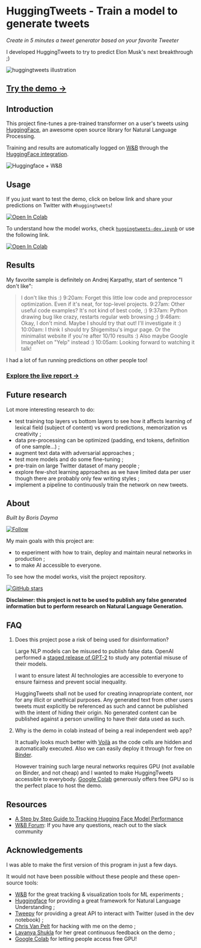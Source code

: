# HuggingTweets - Train a model to generate tweets

*Create in 5 minutes a tweet generator based on your favorite Tweeter*

I developed HuggingTweets to try to predict Elon Musk's next breakthrough ;)

![huggingtweets illustration](https://i.imgur.com/MXKx10d.png)

## [Try the demo →](https://colab.research.google.com/github/borisdayma/huggingtweets/blob/master/huggingtweets-demo.ipynb)

## Introduction

This project fine-tunes a pre-trained transformer on a user's tweets using [HuggingFace](https://huggingface.co/), an awesome open source library for Natural Language Processing.

Training and results are automatically logged on [W&B](https://docs.wandb.com) through the [HuggingFace integration](https://docs.wandb.com/huggingface).

![Huggingface + W&B](https://i.imgur.com/vnejHGh.png)

## Usage

If you just want to test the demo, click on below link and share your predictions on Twitter with `#huggingtweets`!

[![Open In Colab](https://colab.research.google.com/assets/colab-badge.svg)](https://colab.research.google.com/github/borisdayma/huggingtweets/blob/master/huggingtweets-demo.ipynb)

To understand how the model works, check [`huggingtweets-dev.ipynb`](huggingtweets-dev.ipynb) or use the following link.

[![Open In Colab](https://colab.research.google.com/assets/colab-badge.svg)](https://colab.research.google.com/github/borisdayma/huggingtweets/blob/master/huggingtweets-dev.ipynb)

## Results

My favorite sample is definitely on Andrej Karpathy, start of sentence "I don't like":

> I don't like this :) 9:20am: Forget this little low code and preprocessor optimization. Even if it's neat, for top-level projects. 9:27am: Other useful code examples? It's not kind of best code, :) 9:37am: Python drawing bug like crazy, restarts regular web browsing ;) 9:46am: Okay, I don't mind. Maybe I should try that out! I'll investigate it :) 10:00am: I think I should try Shigemitsu's imgur page. Or the minimalist website if you're after 10/10 results :) Also maybe Google ImageNet on "Yelp" instead :) 10:05am: Looking forward to watching it talk!

I had a lot of fun running predictions on other people too!

### [Explore the live report → ](https://app.wandb.ai/wandb/huggingtweets/reports/Huggingtweets-Generate-Tweets-with-Huggingface--VmlldzoxMTY5MjI)

## Future research

Lot more interesting research to do:

* test training top layers vs bottom layers to see how it affects learning of lexical field (subject of content) vs word predictions, memorization vs creativity ;
* data pre-processing can be optimized (padding, end tokens, definition of one sample…) ;
* augment text data with adversarial approaches ;
* test more models and do some fine-tuning ;
* pre-train on large Twitter dataset of many people ;
* explore few-shot learning approaches as we have limited data per user though there are probably only few writing styles ;
* implement a pipeline to continuously train the network on new tweets.

## About

*Built by Boris Dayma*

[![Follow](https://img.shields.io/twitter/follow/borisdayma?style=social)](https://twitter.com/borisdayma)

My main goals with this project are:

* to experiment with how to train, deploy and maintain neural networks in production ;
* to make AI accessible to everyone.

To see how the model works, visit the project repository.

[![GitHub stars](https://img.shields.io/github/stars/borisdayma/huggingtweets?style=social)](https://github.com/borisdayma/huggingtweets)

**Disclaimer: this project is not to be used to publish any false generated information but to perform research on Natural Language Generation.**

## FAQ

1. Does this project pose a risk of being used for disinformation?

    Large NLP models can be misused to publish false data. OpenAI performed a [staged release of GPT-2](https://openai.com/blog/gpt-2-6-month-follow-up/) to study any potential misuse of their models.

    I want to ensure latest AI technologies are accessible to everyone to ensure fairness and prevent social inequality.

    HuggingTweets shall not be used for creating innapropriate content, nor for any illicit or unethical purposes. Any generated text from other users tweets must explicitly be referenced as such and cannot be published with the intent of hiding their origin. No generated content can be published against a person unwilling to have their data used as such.

1. Why is the demo in colab instead of being a real independent web app?

    It actually looks much better with [Voilà](https://github.com/voila-dashboards/voila) as the code cells are hidden and automatically executed. Also we can easily deploy it through for free on [Binder](https://mybinder.org/).

    However training such large neural networks requires GPU (not available on Binder, and not cheap) and I wanted to make HuggingTweets accessible to everybody. [Google Colab](https://colab.research.google.com/) generously offers free GPU so is the perfect place to host the demo.

## Resources

* [A Step by Step Guide to Tracking Hugging Face Model Performance](https://app.wandb.ai/jxmorris12/huggingface-demo/reports/A-Step-by-Step-Guide-to-Tracking-Hugging-Face-Model-Performance--VmlldzoxMDE2MTU)
* [W&B Forum](http://bit.ly/wandb-forum): If you have any questions, reach out to the slack community

## Acknowledgements

I was able to make the first version of this program in just a few days.

It would not have been possible without these people and these open-source tools:

* [W&B](http://docs.wandb.com/) for the great tracking & visualization tools for ML experiments ;
* [Huggingface](https://huggingface.co/) for providing a great framework for Natural Language Understanding ;
* [Tweepy](https://www.tweepy.org/) for providing a great API to interact with Twitter (used in the dev notebook) ;
* [Chris Van Pelt](https://github.com/vanpelt) for hacking with me on the demo ;
* [Lavanya Shukla](https://github.com/lavanyashukla) for her great continuous feedback on the demo ;
* [Google Colab](https://colab.research.google.com/) for letting people access free GPU!
